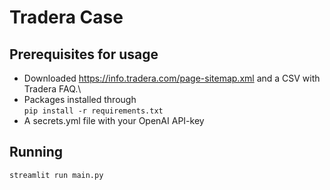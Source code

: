 # Tradera Case

## Prerequisites for usage
- Downloaded https://info.tradera.com/page-sitemap.xml and a CSV with Tradera FAQ.\
- Packages installed through\
```pip install -r requirements.txt```
- A secrets.yml file with your OpenAI API-key

## Running
```streamlit run main.py```
